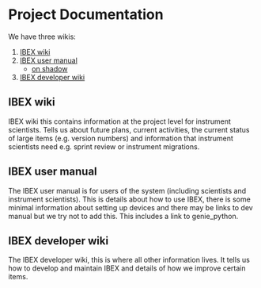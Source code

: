 # Project Documentation

We have three wikis:

1. [IBEX wiki](https://github.com/ISISComputingGroup/IBEX/wiki)
1. [IBEX user manual](https://github.com/ISISComputingGroup/ibex_user_manual/wiki)
    - [on shadow](http://shadow.nd.rl.ac.uk/ibex_user_manual/Home)
1. [IBEX developer wiki](/index)

## IBEX wiki

IBEX wiki this contains information at the project level for instrument scientists. Tells us about future plans, current activities, the current status of large items (e.g. version numbers) and information that instrument scientists need e.g. sprint review or instrument migrations.

## IBEX user manual

The IBEX user manual is for users of the system (including scientists and instrument scientists). This is details about how to use IBEX, there is some minimal information about setting up devices and there may be links to dev manual but we try not to add this. This includes a link to genie_python.

## IBEX developer wiki

The IBEX developer wiki, this is where all other information lives. It tells us how to develop and maintain IBEX and details of how we improve certain items.

